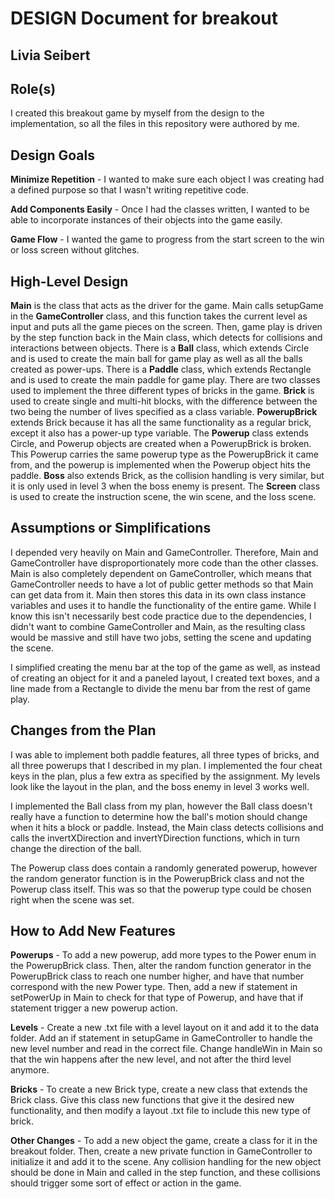 # DESIGN Document for breakout
## Livia Seibert

## Role(s)
I created this breakout game by myself from the design to the implementation,
so all the files in this repository were authored by me.

## Design Goals
**Minimize Repetition** - I wanted to make sure each object I was
creating had a defined purpose so that I wasn't writing repetitive
code.

**Add Components Easily** - Once I had the classes written, I
wanted to be able to incorporate instances of their objects into the
game easily.

**Game Flow** - I wanted the game to progress from the start screen to the
win or loss screen without glitches.

## High-Level Design
**Main** is the class that acts as the driver for the game. Main calls 
setupGame in the **GameController** class, and this function takes the
current level as input and puts all the game pieces on the screen.
Then, game play is driven by the step function back in the Main class,
which detects for collisions and interactions between objects. There
is a **Ball** class, which extends Circle and is used to create the main
ball for game play as well as all the balls created as power-ups.
There is a **Paddle** class, which extends Rectangle and is used to create
the main paddle for game play. There are two classes used to implement
the three different types of bricks in the game. **Brick** is used to create
single and multi-hit blocks, with the difference between the two being
the number of lives specified as a class variable. **PowerupBrick** extends
Brick because it has all the same functionality as a regular brick,
except it also has a power-up type variable. The **Powerup** class extends
Circle, and Powerup objects are created when a PowerupBrick is broken.
This Powerup carries the same powerup type as the PowerupBrick it came
from, and the powerup is implemented when the Powerup object hits the
paddle. **Boss** also extends Brick, as the collision handling is very
similar, but it is only used in level 3 when the boss enemy is present.
The **Screen** class is used to create the instruction scene, the win scene,
and the loss scene.


## Assumptions or Simplifications
I depended very heavily on Main and GameController. Therefore, Main and
GameController have disproportionately more code than the other classes.
Main is also completely dependent on GameController, which means that GameController
needs to have a lot of public getter methods so that Main can get data from it.
Main then stores this data in its own class instance variables and uses it
to handle the functionality of the entire game. While I know this isn't
necessarily best code practice due to the dependencies, I didn't want to
combine GameController and Main, as the resulting class would be massive and
still have two jobs, setting the scene and updating the scene.

I simplified creating the menu bar at the top of the game as well, as instead
of creating an object for it and a paneled layout, I created text boxes, and a
line made from a Rectangle to divide the menu bar from the rest of game play.

## Changes from the Plan
I was able to implement both paddle features, all three types of bricks, and
all three powerups that I described in my plan. I implemented the four cheat
keys in the plan, plus a few extra as specified by the assignment. My levels
look like the layout in the plan, and the boss enemy in level 3 works well.

I implemented the Ball class from my plan, however the Ball class doesn't
really have a function to determine how the ball's motion should change when it
hits a block or paddle. Instead, the Main class detects collisions and calls
the invertXDirection and invertYDirection functions, which in turn change the
direction of the ball.

The Powerup class does contain a randomly generated powerup, however the random
generator function is in the PowerupBrick class and not the Powerup class itself.
This was so that the powerup type could be chosen right when the scene was set.

## How to Add New Features
**Powerups** - To add a new powerup, add more types to the Power enum
in the PowerupBrick class. Then, alter the random function generator in
the PowerupBrick class to reach one number higher, and have that number
correspond with the new Power type. Then, add a new if statement in
setPowerUp in Main to check for that type of Powerup, and have that if
statement trigger a new powerup action.

**Levels** - Create a new .txt file with a level layout on it and add it to
the data folder. Add an if statement in setupGame in GameController to
handle the new level number and read in the correct file. Change handleWin
in Main so that the win happens after the new level, and not after the third
level anymore.

**Bricks** - To create a new Brick type, create a new class that extends the
Brick class. Give this class new functions that give it the desired new
functionality, and then modify a layout .txt file to include this new type 
of brick.

**Other Changes** - To add a new object the game, create a class for it
in the breakout folder. Then, create a new private function in GameController
to initialize it and add it to the scene. Any collision handling for the new
object should be done in Main and called in the step function, and these
collisions should trigger some sort of effect or action in the game.
